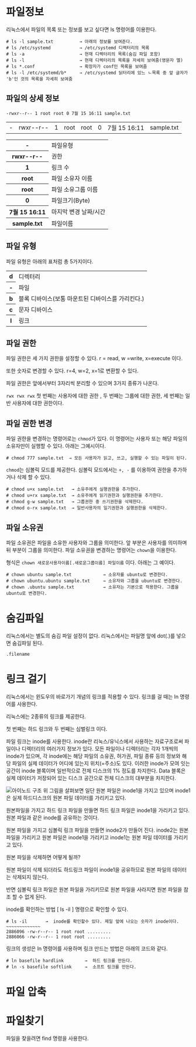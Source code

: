 # 파일정보

리눅스에서 파일의 목록 또는 정보를 보고 싶다면 ls 명령어를  이용한다.


~~~
# ls -l sample.txt   		→ 아래의 정보를 보여준다. 
# ls /etc/systemd    		→ /etc/systemd 디렉터리의 목록
# ls -a				 		→ 현재 디렉터리의 목록(숨김 파일 포함)
# ls -l				 		→ 현재 디렉터리의 목록을 자세히 보여줌(영문자 엘)
# ls *.conf			 		→ 확장자가 conf인 목록을 보여줌
# ls -l /etc/systemd/b*		→ /etc/systemd 딝터리에 있느 ㄴ목록 중 앞 글자가 'b'인 것의 목록을 자세히 보여줌
~~~
## 파일의 상세 정보
~~~
-rwxr--r-- 1 root root 0 7월 15 16:11 sample.txt
~~~

<table>
    <tr>
    	<td>-</td>
        <td>rwxr--r--</td>
        <td>1</td>
        <td>root</td>
        <td>root</td>
        <td>0</td>
        <td>7월 15 16:11</td>
        <td>sample.txt</td>
    </tr>
</table> 

<table>
    <tr>
    	<th>-</th>
        <td>파일유형</td>
    </tr>
    <tr>
    	<th>rwxr--r--</th>
        <td>권한</td>
    </tr>
    <tr>
    	<th>1</th>
        <td>링크 수</td>
    </tr>
    <tr>
    	<th>root</th>
        <td>파일 소유자 이름</td>
    </tr>
    <tr>
    	<th>root</th>
        <td>파일 소유그룹 이름</td>
    </tr>
    <tr>
    	<th>0</th>
        <td>파일크기(Byte)</td>
    </tr>
    <tr>
    	<th>7월 15 16:11</th>
        <td>마지막 변경 날짜/시간</td>
    </tr>
    <tr>
    	<th>sample.txt</th>
        <td>파일이름</td>
    </tr>
</table>

## 파일 유형

파일 유형은 아래의 표처럼 총 5가지이다.

<table>
    <tr>
    	<th>d</th>
        <td>디렉터리</td>
    </tr>
    <tr>
    	<th>-</th>
        <td>파일</td>
    </tr>
    <tr>
    	<th>b</th>
        <td>블록 디바이스(보통 마운트된 디바이스를 가리킨다.)</td>
    </tr>
    <tr>
    	<th>c</th>
        <td>문자 디바이스</td>
    </tr>
    <tr>
    	<th>l</th>
        <td>링크</td>
    </tr>
</table>


## 파일 권한

파일 권한은 세 가지 권한을 설정할 수 있다.  r =  read,  w =write, x=execute 이다.  

또한 숫자로 변경할 수  있다. r=4, w=2, x=1로 변환할 수 있다.

파일 권한은 앞에서부터 3자리씩 분리할 수 있으며 3가지 종류가 나온다. 

`rwx rwx rwx`  첫 번째는  사용자에 대한 권한 , 두 번째는 그룹에 대한 권한, 세 번째는 일반 사용자에 대한 권한이다.  

## 파일 권한 변경 

파일  권한을 변경하는 명령어로는 `chmod`가 있다.  이 명령어는 사용자 또는 해당 파일의 소유자만이 실행할 수 있다.  아래는 그예시이다. 

~~~
# chmod 777 sample.txt  → 모든 사용자가 읽고, 쓰고, 실행할 수 있는 파일이 된다.
~~~

`chmod`는  심볼릭 모드를 제공한다.  심볼릭 모드에서는 `+, -` 를 이용하여 권한을 추가하거나 삭제 할 수 있다.

~~~
# chmod u+x sample.txt   → 소유주에게 실행권한을 추가한다.
# chmod u+rx sample.txt  → 소유주에게 읽기권한과 실행권한을 추가한다.
# chmod g-w sample.txt   → 그룹권한 중 쓰기권한을 삭제한다.
# chmod o-rx sample.txt  → 일반사용자의 일기권한과 실행권한을 삭제한다.
~~~

## 파일 소유권

파일 소유권은 파일을 소유한 사용자와 그룹을 의미한다.  앞 부분은 사용자를 의미하며 뒤 부분이 그룹을 의미한다. 파일 소유권을 변경하는 명령어는 `chown`을 이용한다.

형식은 `chown 새로운사용자이름[.새로운그룹이름] 파일이름` 이다. 아래는 그 예이다.

~~~
# chown ubuntu sample.txt            → 소유자를 ubuntu로 변경한다.
# chown ubuntu.ubuntu sample.txt     → 소유자와 그룹을 ubuntu로 변경한다.
# chown .ubuntu sample.txt           → 소유자는 기본으로 적용한다. 그룹을 ubuntu로 변경한다. 
~~~

# 숨김파일 

리눅스에서는 별도의 숨김 파일 설정이 없다.  리눅스에서는 파일명 앞에 dot(.)를 넣으면 숨김파일 된다. 

~~~ 
.filename
~~~



# 링크 걸기 

리눅스에서는 윈도우의 바로가기 개념의 링크를 적용할 수 있다.  링크를 걸 때는 ln 명령어를 사용한다. 

리눅스에는 2종류의 링크를 제공한다.

첫 번째는 하드 링크와 두 번째는 심벌링크 이다.

파일 링크는 inode를 사용한다. inode란 리눅스/유닉스에서 사용하는 자료구조로써 파일이나 디렉터리의 여러가지 정보가 있다. 모든 파일이나 디렉터리는 각자 1개씩의 inode가 있으며, 각 inode에는 해당 파일의 소유권, 허가권, 파일 종류 등의 정보와 해당 파일의 실제 데이터가 어디에 있는지 위치(=주소)도 있다. 이러한 inode가 모여 잇는 공간이 inode 블록이며 일반적으로 전체 디스크의 1% 정도를 차지한다. Data 블록은 실제 데이터가 저장되어 있는 디스크 공간으로 전체 디스크의 대부분을 차지한다.

![아이노드 구조](C:\Users\student\Documents\멀티캠퍼스\network_management\images\inode.PNG)
위 그림을 살펴보면  일단 원본 파일은 inode1을 가지고 있으며 inode1은 실제 하드디스크의 원본 파일 데이터를 가리키고 있다. 

원본파일을 가지고 하드 링크 파일을 만들면  하드 링크 파일은 inode1을 가리키고 있다.  원본 파일과 같은 inode를 공유하는 것이다.

원본 파일을 가지고 심볼릭 링크 파일을 만들면 inode2가 만들어 진다.  inode2는 원본 파일을 가리키고 원본 파일은 inode1을 가리키고 inode1는 원본 파일 데이터를 가리키고 있다. 

원본 파일을 삭제하면 어떻게 될까?

원본 파일이 삭제 되더라도 하드링크 파일이 inode1을 공유하므로 원본 파일의 데이터는 삭제되지 않는다. 

반면 심볼릭 링크 파일은 원본 파일을 가리키므로  원본 파일을 사라지면 원본 파일을 참조 할 수 없게 된다. 

inode를 확인하는 방법 [ ls -il ] 명령으로 확인할 수 있다.  

~~~
# ls -il       →  inode를 확인할수 있다. 제일 앞에 나오는 숫자가 inode이다. 
​~~~~~~~~~~~~~
2886096 -rw-r--r-- 1 root root .........
2886066 -rw-r--r-- 1 root root .........
~~~

링크의 생성은 ln 명령어를 사용하며 링크 만드는 방법은 아래의 코드와 같다. 

~~~
# ln basefile hardlink        →  하드 링크를 만든다. 
# ln -s basefile softlink     →  소프트 링크를 만든다.
~~~






# 파일 압축



# 파일찾기

파일을 찾을려면 find 명령을 사용한다. 

